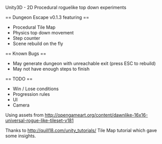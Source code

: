 Unity3D - 2D Procedural roguelike top down experiments

== Dungeon Escape v0.1.3 featuring ==
* Procedural Tile Map
* Physics top down movement
* Step counter
* Scene rebuild on the fly

== Known Bugs ==
* May generate dungeon with unreachable exit (press ESC to rebuild)
* May not have enough steps to finish

== TODO ==
* Win / Lose conditions
* Progression rules
* UI
* Camera

Using assets from http://opengameart.org/content/dawnlike-16x16-universal-rogue-like-tileset-v181

Thanks to http://quill18.com/unity_tutorials/ Tile Map tutorial which gave some insights.
